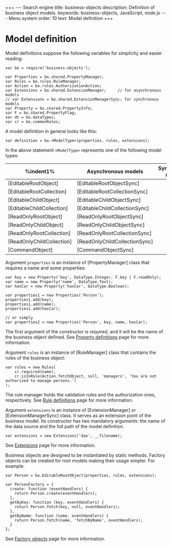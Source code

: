 +++
--- Search engine
title:        business-objects
description:  Definition of business object models.
keywords:     business-objects, JavaScript, node.js
--- Menu system
order:        10
text:         Model definition
+++

# Model definition

Model definitions suppose the following variables for simplicity and easier reading:

```
var bo = require('business-objects');

var Properties = bo.shared.PropertyManager;
var Rules = bo.rules.RuleManager;
var Action = bo.rules.AuthorizationAction;
var Extensions = bo.shared.ExtensionManager;     // for asynchronous models
// var Extensions = bo.shared.ExtensionManagerSync; for synchronous models
var Property = bo.shared.PropertyInfo;
var F = bo.shared.PropertyFlag;
var dt = bo.dataTypes;
var cr = bo.commonRules;
```

A model definition in general looks like this:

```
var definition = bo.<ModelType>(properties, rules, extensions);
```

In the above statement ```<ModelType>``` represents one of the following model types:

%indent1%| Asynchronous models | Synchronous models |&nbsp;
-| ------------------------- | ----------------------------- |-
 | [EditableRootObject]       | [EditableRootObjectSync]       |
 | [EditableRootCollection]  | [EditableRootCollectionSync]  |
 | [EditableChildObject]      | [EditableChildObjectSync]      |
 | [EditableChildCollection] | [EditableChildCollectionSync] |
 | [ReadOnlyRootObject]       | [ReadOnlyRootObjectSync]       |
 | [ReadOnlyChildObject]      | [ReadOnlyChildObjectSync]      |
 | [ReadOnlyRootCollection]  | [ReadOnlyRootCollectionSync]  |
 | [ReadOnlyChildCollection] | [ReadOnlyChildCollectionSync] |
 | [CommandObject]           | [CommandObjectSync]           |

Argument ```properties``` is an instance of [PropertyManager] class that requires a name
and some properties:

```
var key = new Property('key', DataType.Integer, F.key | F.readOnly);
var name = new Property('name', DataType.Text);
var hasCar = new Property('hasCar', DataType.Boolean);

var properties1 = new Properties('Person');
properties1.add(key);
properties1.add(name);
properties1.add(hasCar);

// or simply
var properties2 = new Properties('Person', key, name, hasCar);
```

The first argument of the constructor is required, and it will be the name of
the business object defined.
See [Property definitions](/definitions/properties) page for more information.

Argument ```rules``` is an instance of [RuleManager] class that contains the rules
of the business object:

```
var rules = new Rules(
    cr.required(name),
    cr.isInRole(Action.fetchObject, null, 'managers', 'You are not authorized to manage persons.')
);
```

The rule manager holds the validation rules and the authorization ones, respectively.
See [Rule definitions](/definitions/rules) page for more information.

Argument ```extensions``` is an instance of [ExtensionManager] or [ExtensionManagerSync]
class. It serves as an extension point of the business model. Its constructor has two
mandatory arguments: the name of the data source and the full path of the model definition.

```
var extensions = new Extensions('dao', __filename);
```

See [Extensions](/definitions/extensions) page for more information.

Business objects are designed to be instantiated by static methods. Factory objects can be
created for root models making their usage simpler. For example:

```
var Person = bo.EditableRootObject(properties, rules, extensions);

var PersonFactory = {
  create: function (eventHandlers) {
    return Person.create(eventHandlers);
  },
  getByKey: function (key, eventHandlers) {
    return Person.fetch(key, null, eventHandlers);
  },
  getByName: function (name, eventHandlers) {
    return Person.fetch(name, 'fetchByName', eventHandlers);
  }
};
```

See [Factory objects](/definitions/factory-objects) page for more information.
